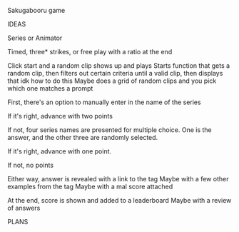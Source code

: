 Sakugabooru game

IDEAS

Series or Animator

Timed, three* strikes, or free play with a ratio at the end

Click start and a random clip shows up and plays
        Starts function that gets a random clip, then filters out certain criteria until a valid clip, then displays that
            idk how to do this
        Maybe does a grid of random clips and you pick which one matches a prompt


First, there's an option to manually enter in the name of the series

If it's right, advance with two points

If not, four series names are presented for multiple choice. One is the 
answer, and the other three are randomly selected.

If it's right, advance with one point. 

If not, no points

Either way, answer is revealed with a link to the tag
    Maybe with a few other examples from the tag
    Maybe with a mal score attached

At the end, score is shown and added to a leaderboard
    Maybe with a review of answers


PLANS

